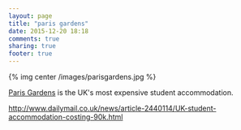 ```yaml
---
layout: page
title: "paris gardens"
date: 2015-12-20 18:18
comments: true
sharing: true
footer: true
---
```


{% img center /images/parisgardens.jpg %}

[Paris Gardens](http://parisgardens.com) is the UK's most expensive student accommodation.

http://www.dailymail.co.uk/news/article-2440114/UK-student-accommodation-costing-90k.html
